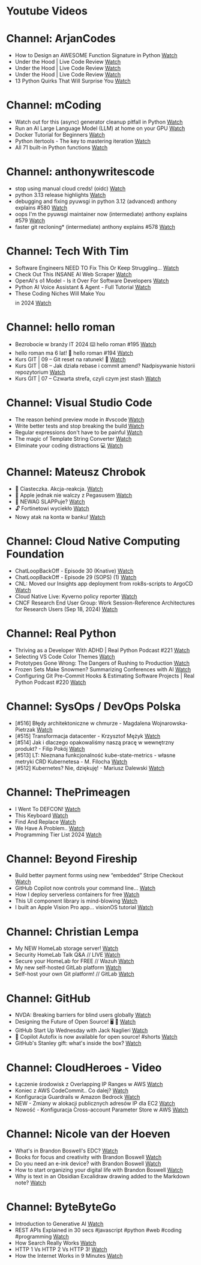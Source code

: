 
Youtube Videos
==============

# Channel: ArjanCodes
  
 - How to Design an AWESOME Function Signature in Python  [Watch](https://youtu.be/WI6CqykFbDc)  
 - Under the Hood | Live Code Review  [Watch](https://youtu.be/-FA4Hc7c4ek)  
 - Under the Hood | Live Code Review  [Watch](https://youtu.be/QANzqo1D8w8)  
 - Under the Hood | Live Code Review  [Watch](https://youtu.be/CTeydWepUUg)  
 - 13 Python Quirks That Will Surprise You  [Watch](https://youtu.be/eufjIfVOm8s)
# Channel: mCoding
  
 - Watch out for this (async) generator cleanup pitfall in Python  [Watch](https://youtu.be/N56Jrqc7SBk)  
 - Run an AI Large Language Model (LLM) at home on your GPU  [Watch](https://youtu.be/RejIVgfER-4)  
 - Docker Tutorial for Beginners  [Watch](https://youtu.be/b0HMimUb4f0)  
 - Python itertools - The key to mastering iteration  [Watch](https://youtu.be/1p7xa_BHYDs)  
 - All 71 built-in Python functions  [Watch](https://youtu.be/7Qu_KXc7xSI)
# Channel: anthonywritescode
  
 - stop using manual cloud creds! (oidc)  [Watch](https://youtu.be/YCGb7RP960E)  
 - python 3.13 release highlights  [Watch](https://youtu.be/gqqgwyNx52Q)  
 - debugging and fixing pyuwsgi in python 3.12 (advanced) anthony explains #580  [Watch](https://youtu.be/Y4n2xCIF2Jg)  
 - oops I'm the pyuwsgi maintainer now (intermediate) anthony explains #579  [Watch](https://youtu.be/WILYaDNez4g)  
 - faster git recloning* (intermediate) anthony explains #578  [Watch](https://youtu.be/rLHNAiLv7r0)
# Channel: Tech With Tim
  
 - Software Engineers NEED TO Fix This Or Keep Struggling…  [Watch](https://youtu.be/8UKBGHWdf6I)  
 - Check Out This INSANE AI Web Scraper  [Watch](https://youtu.be/M-42GMgHekY)  
 - OpenAI's o1 Model - Is it Over For Software Developers  [Watch](https://youtu.be/RZSG7aU3Z4s)  
 - Python AI Voice Assistant & Agent - Full Tutorial  [Watch](https://youtu.be/DNWLIAK4BUY)  
 - These Coding Niches Will Make You $$$$ in 2024  [Watch](https://youtu.be/byNS7tYrIbo)
# Channel: hello roman
  
 - Bezrobocie w branży IT 2024 ⌨️ hello roman #195  [Watch](https://youtu.be/3A0h9uNj0Z4)  
 - hello roman ma 6 lat!  🎉  hello roman #194  [Watch](https://youtu.be/2VcweF4sVRE)  
 - Kurs GIT | 09 – Git reset na ratunek! 🛟  [Watch](https://youtu.be/vri36csppEY)  
 - Kurs GIT | 08 – Jak działa rebase i commit amend? Nadpisywanie historii repozytorium  [Watch](https://youtu.be/4GKI4Gz97TE)  
 - Kurs GIT | 07 – Czwarta strefa, czyli czym jest stash  [Watch](https://youtu.be/T9n2tF60cY0)
# Channel: Visual Studio Code
  
 - The reason behind preview mode in #vscode  [Watch](https://youtu.be/RFyl4QgoIdY)  
 - Write better tests and stop breaking the build  [Watch](https://youtu.be/pXuFniI0XUY)  
 - Regular expressions don't have to be painful  [Watch](https://youtu.be/yXqZqVacD3k)  
 - The magic of Template String Converter  [Watch](https://youtu.be/CHIzjkTuUmg)  
 - Eliminate your coding distractions 💻  [Watch](https://youtu.be/zTxSghVgV1c)
# Channel: Mateusz Chrobok
  
 - 🍪 Ciasteczka. Akcja-reakcja.  [Watch](https://youtu.be/oZohkoScuxE)  
 - 🍎 Apple jednak nie walczy z Pegasusem  [Watch](https://youtu.be/YMauUU9BEMg)  
 - 🚂 NEWAG SLAPPuje?  [Watch](https://youtu.be/ONDm8vD9POA)  
 - 🔓 Fortinetowi wyciekło  [Watch](https://youtu.be/1LPacl4PjZk)  
 - Nowy atak na konta w banku!  [Watch](https://youtu.be/j2hL1YPOOBc)
# Channel: Cloud Native Computing Foundation
  
 - ChatLoopBackOff - Episode 30 (Knative)  [Watch](https://youtu.be/E8ADzzjnRK0)  
 - ChatLoopBackOff - Episode 29 (SOPS) (1)  [Watch](https://youtu.be/FUBMLa8bAJE)  
 - CNL: Moved our Insights app deployment from rok8s-scripts to ArgoCD  [Watch](https://youtu.be/_s3d2XUTS1k)  
 - Cloud Native Live: Kyverno policy reporter  [Watch](https://youtu.be/OgFFYKkpEjs)  
 - CNCF Research End User Group: Work Session-Reference Architectures for Research Users (Sep 18, 2024)  [Watch](https://youtu.be/eOtJXdOLJ2Y)
# Channel: Real Python
  
 - Thriving as a Developer With ADHD | Real Python Podcast #221  [Watch](https://youtu.be/tPNMJxrw4yY)  
 - Selecting VS Code Color Themes  [Watch](https://youtu.be/XPmXSt4G4eo)  
 - Prototypes Gone Wrong: The Dangers of Rushing to Production  [Watch](https://youtu.be/tDe71H8cM54)  
 - Frozen Sets Make Snowmen? Summarizing Conferences with AI  [Watch](https://youtu.be/I9IE1uRY1ac)  
 - Configuring Git Pre-Commit Hooks & Estimating Software Projects | Real Python Podcast #220  [Watch](https://youtu.be/rzha34hDPvs)
# Channel: SysOps / DevOps Polska
  
 - [#516] Błędy architektoniczne w chmurze - Magdalena Wojnarowska-Pietrzak  [Watch](https://youtu.be/rp2kFFfk2Hc)  
 - [#515] Transformacja datacenter - Krzysztof Mężyk  [Watch](https://youtu.be/i4x6dA_swWQ)  
 - [#514] Jak i dlaczego opakowaliśmy naszą pracę w wewnętrzny produkt? - Filip Pokój  [Watch](https://youtu.be/VVnM_PocGiA)  
 - [#513] LT: Nieznana funkcjonalność kube-state-metrics - własne metryki CRD Kubernetesa - M. Filocha  [Watch](https://youtu.be/vdciuvIGRm0)  
 - [#512] Kubernetes? Nie, dziękuję! - Mariusz Dalewski  [Watch](https://youtu.be/hdf4a7ckTYs)
# Channel: ThePrimeagen
  
 - I Went To DEFCON!  [Watch](https://youtu.be/GwcFxTuMYmU)  
 - This Keyboard  [Watch](https://youtu.be/dhuX9t2j5Hc)  
 - Find And Replace  [Watch](https://youtu.be/v2a6Nv7RSd0)  
 - We Have A Problem..  [Watch](https://youtu.be/1-0r90bm6CE)  
 - Programming Tier List 2024  [Watch](https://youtu.be/c3yRbrYIUeo)
# Channel: Beyond Fireship
  
 - Build better payment forms using new “embedded” Stripe Checkout  [Watch](https://youtu.be/7WFXl4-aCxs)  
 - GitHub Copilot now controls your command line...  [Watch](https://youtu.be/P8MfgV9us4o)  
 - How I deploy serverless containers for free  [Watch](https://youtu.be/cw34KMPSt4k)  
 - This UI component library is mind-blowing  [Watch](https://youtu.be/RPa3_AD1_Vs)  
 - I built an Apple Vision Pro app... visionOS tutorial  [Watch](https://youtu.be/_xfZIr5sDLw)
# Channel: Christian Lempa
  
 - My NEW HomeLab storage server!  [Watch](https://youtu.be/HriJkdgNlKs)  
 - Security HomeLab Talk Q&A // LIVE  [Watch](https://youtu.be/Xufa5nrd4SA)  
 - Secure your HomeLab for FREE // Wazuh  [Watch](https://youtu.be/RjvKn0Q3rgg)  
 - My new self-hosted GitLab platform  [Watch](https://youtu.be/_BigjMxh7Xs)  
 - Self-host your own Git platform! // GitLab  [Watch](https://youtu.be/qoqtSihN1kU)
# Channel: GitHub
  
 - NVDA: Breaking barriers for blind users globally  [Watch](https://youtu.be/Pd8GIGt73UQ)  
 - Designing the Future of Open Source! 🖥️ 🎨  [Watch](https://youtu.be/Kx_fIIBzaQE)  
 - GitHub Start Up Wednesday with Jack Naglieri  [Watch](https://youtu.be/6seLh9Lwk_A)  
 - 🤖 Copilot Autofix is now available for open source! #shorts  [Watch](https://youtu.be/FT-cZqE_xGU)  
 - GitHub's Stanley gift: what's inside the box?  [Watch](https://youtu.be/thXQmT8LRL0)
# Channel: CloudHeroes - Video
  
 - Łączenie środowisk z Overlapping IP Ranges w AWS  [Watch](https://youtu.be/71qb57dMMFs)  
 - Koniec z AWS CodeCommit.. Co dalej?  [Watch](https://youtu.be/fkggBFBDOVk)  
 - Konfiguracja Guardrails w Amazon Bedrock  [Watch](https://youtu.be/mVQrBKucLGM)  
 - NEW - Zmiany w alokacji publicznych adresów IP dla EC2  [Watch](https://youtu.be/ltZzJRP3Wxg)  
 - Nowość - Konfiguracja Cross-account Parameter Store w AWS  [Watch](https://youtu.be/6kvGgv9vIgQ)
# Channel: Nicole van der Hoeven
  
 - What's in Brandon Boswell's EDC?  [Watch](https://youtu.be/Noswl0jCA4k)  
 - Books for focus and creativity with Brandon Boswell  [Watch](https://youtu.be/Ugc4U8Rx7RM)  
 - Do you need an e-ink device? with Brandon Boswell  [Watch](https://youtu.be/uUKPV6mWMFM)  
 - How to start organizing your digital life with Brandon Boswell  [Watch](https://youtu.be/Ykhyw3T3ICU)  
 - Why is text in an Obsidian Excalidraw drawing added to the Markdown note?  [Watch](https://youtu.be/HG5IuDIWHgY)
# Channel: ByteByteGo
  
 - Introduction to Generative AI  [Watch](https://youtu.be/2p5OHDxR2l8)  
 - REST APIs Explained in 30 secs #javascript #python #web #coding #programming  [Watch](https://youtu.be/hQUjpbb75eY)  
 - How Search Really Works  [Watch](https://youtu.be/TByRaraQqW4)  
 - HTTP 1 Vs HTTP 2 Vs HTTP 3!  [Watch](https://youtu.be/UMwQjFzTQXw)  
 - How the Internet Works in 9 Minutes  [Watch](https://youtu.be/sMHzfigUxz4)